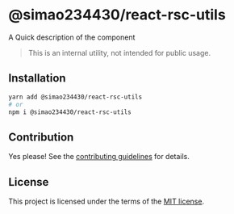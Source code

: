 # @simao234430/react-rsc-utils

A Quick description of the component

> This is an internal utility, not intended for public usage.

## Installation

```sh
yarn add @simao234430/react-rsc-utils
# or
npm i @simao234430/react-rsc-utils
```

## Contribution

Yes please! See the
[contributing guidelines](https://github.com/simao234430/nextui/blob/master/CONTRIBUTING.md)
for details.

## License

This project is licensed under the terms of the
[MIT license](https://github.com/simao234430/nextui/blob/master/LICENSE).
